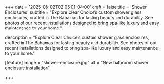 +++
date = '2025-08-02T02:05:01-04:00'
draft = false
title = 'Shower Enclosures'
subtitle = "Explore Clear Choice’s custom shower glass enclosures, crafted in The Bahamas for lasting beauty and durability. See photos of our recent installations designed to bring spa-like luxury and easy maintenance to your home."

description = "Explore Clear Choice’s custom shower glass enclosures, crafted in The Bahamas for lasting beauty and durability. See photos of our recent installations designed to bring spa-like luxury and easy maintenance to your home."

[feature]
  image = "shower-enclosure.jpg"
  alt = "New bathroom shower enclosure installation"

+++

